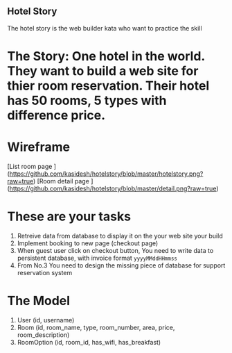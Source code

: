 ## Hotel Story
The hotel story is the web builder kata who want to practice the skill


#  The Story: One hotel in the world. They want to build a web site for thier room reservation. Their hotel has 50 rooms, 5 types with difference price.

# Wireframe

[List room page ] (https://github.com/kasidesh/hotelstory/blob/master/hotelstory.png?raw=true)
[Room detail page ] (https://github.com/kasidesh/hotelstory/blob/master/detail.png?raw=true)

# These are your tasks
1. Retreive data from database to display it on the your web site your build
2. Implement booking to new page (checkout page)
3. When guest user click on checkout button, You need to write data to persistent database, with invoice format `yyyyMMddHHmmss`
4. From No.3 You need to design the missing piece of database for support reservation system


# The Model
1. User (id, username)
2. Room (id, room_name, type, room_number, area, price, room_description)
3. RoomOption (id, room_id, has_wifi, has_breakfast)

